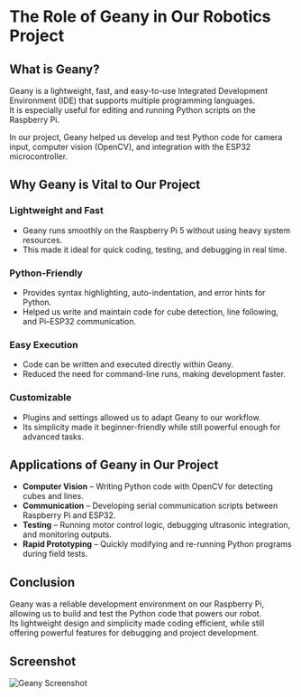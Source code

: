 # The Role of Geany in Our Robotics Project

## What is Geany?

Geany is a lightweight, fast, and easy-to-use Integrated Development Environment (IDE) that supports multiple programming languages.  
It is especially useful for editing and running Python scripts on the Raspberry Pi.  

In our project, Geany helped us develop and test Python code for camera input, computer vision (OpenCV), and integration with the ESP32 microcontroller.

## Why Geany is Vital to Our Project

### Lightweight and Fast
- Geany runs smoothly on the Raspberry Pi 5 without using heavy system resources.  
- This made it ideal for quick coding, testing, and debugging in real time.  

### Python-Friendly
- Provides syntax highlighting, auto-indentation, and error hints for Python.  
- Helped us write and maintain code for cube detection, line following, and Pi–ESP32 communication.  

### Easy Execution
- Code can be written and executed directly within Geany.  
- Reduced the need for command-line runs, making development faster.  

### Customizable
- Plugins and settings allowed us to adapt Geany to our workflow.  
- Its simplicity made it beginner-friendly while still powerful enough for advanced tasks.  

## Applications of Geany in Our Project

- **Computer Vision** – Writing Python code with OpenCV for detecting cubes and lines.  
- **Communication** – Developing serial communication scripts between Raspberry Pi and ESP32.  
- **Testing** – Running motor control logic, debugging ultrasonic integration, and monitoring outputs.  
- **Rapid Prototyping** – Quickly modifying and re-running Python programs during field tests.  

## Conclusion

Geany was a reliable development environment on our Raspberry Pi, allowing us to build and test the Python code that powers our robot.  
Its lightweight design and simplicity made coding efficient, while still offering powerful features for debugging and project development.  

## Screenshot

![Geany Screenshot](https://drive.google.com/file/d/1DD9fJXF6GvOf1sy2oS5TEDDDuCA0bCnI/view?usp=sharing)
